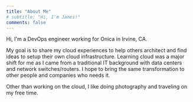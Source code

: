 ```yaml
---
title: "About Me"
# subtitle: "Hi, I'm James!"
comments: false
---
```


Hi, I'm a DevOps engineer working for Onica in Irvine, CA.

My goal is to share my cloud experiences to help others architect and find ideas to setup their own cloud infrastructure. Learning cloud was a major shift for me as I came from a traditional IT background with data centers and network switches/routers. I hope to bring the same transformation to other people and companies who needs it.

Other than working on the cloud, I like doing photography and traveling on my free time.
